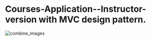 # Courses-Application--Instructor-version with MVC design pattern.
![combine_images](https://user-images.githubusercontent.com/128988435/228224385-de229a23-8a35-4278-9ce0-9618b66f4a31.jpg)
